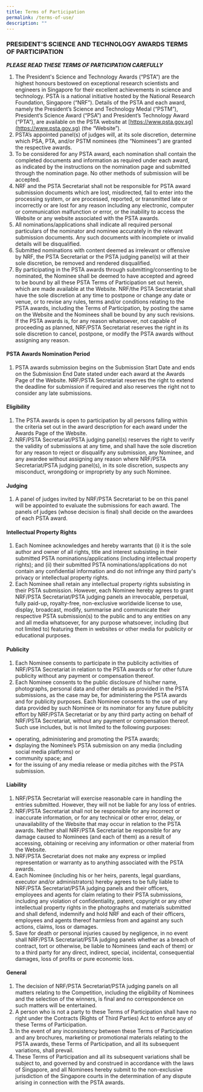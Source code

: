 ```yaml
---
title: Terms of Participation
permalink: /terms-of-use/
description: ""
---
```

### **PRESIDENT’S SCIENCE AND TECHNOLOGY AWARDS TERMS OF PARTICIPATION**

***PLEASE READ THESE TERMS OF PARTICIPATION CAREFULLY***

1.  The President's Science and Technology Awards (“PSTA”) are the highest honours bestowed on exceptional research scientists and engineers in Singapore for their excellent achievements in science and technology. PSTA is a national initiative hosted by the National Research Foundation, Singapore (“NRF”). Details of the PSTA and each award, namely the President’s Science and Technology Medal (“PSTM”), President’s Science Award (“PSA”) and President’s Technology Award (“PTA”), are available on the PSTA website at [https://www.psta.gov.sg](https://www.psta.gov.sg) (the “Website”).
2.  PSTA’s appointed panel(s) of judges will, at its sole discretion, determine which PSA, PTA, and/or PSTM nominees (the “Nominees”) are granted the respective awards.
3.  To be considered for any PSTA award, each nomination shall contain the completed documents and information as required under each award, as indicated by the instructions on the nomination page and submitted through the nomination page. No other methods of submission will be accepted.
4.  NRF and the PSTA Secretariat shall not be responsible for PSTA award submission documents which are lost, misdirected, fail to enter into the processing system, or are processed, reported, or transmitted late or incorrectly or are lost for any reason including any electronic, computer or communication malfunction or error, or the inability to access the Website or any website associated with the PSTA awards.
5.  All nominations/applications shall indicate all required personal particulars of the nominator and nominee accurately in the relevant submission documents. Any such documents with incomplete or invalid details will be disqualified.
6.  Submitted nominations with content deemed as irrelevant or offensive by NRF, the PSTA Secretariat or the PSTA judging panel(s) will at their sole discretion, be removed and rendered disqualified.
7.  By participating in the PSTA awards through submitting/consenting to be nominated, the Nominee shall be deemed to have accepted and agreed to be bound by all these PSTA Terms of Participation set out herein, which are made available at the Website. NRF/the PSTA Secretariat shall have the sole discretion at any time to postpone or change any date or venue, or to revise any rules, terms and/or conditions relating to the PSTA awards, including the Terms of Participation, by posting the same on the Website and the Nominees shall be bound by any such revisions. If the PSTA awards is, for any reason whatsoever, not capable of proceeding as planned, NRF/PSTA Secretariat reserves the right in its sole discretion to cancel, postpone, or modify the PSTA awards without assigning any reason.


#### PSTA Awards Nomination Period

1. PSTA awards submission begins on the Submission Start Date and ends on the Submission End Date stated under each award at the Awards Page of the Website. NRF/PSTA Secretariat reserves the right to extend the deadline for submission if required and also reserves the right not to consider any late submissions.

#### Eligibility

1. The PSTA awards is open to participation by all persons falling within the criteria set out in the award description for each award under the Awards Page of the Website.
10.  NRF/PSTA Secretariat/PSTA judging panel(s) reserves the right to verify the validity of submissions at any time, and shall have the sole discretion for any reason to reject or disqualify any submission, any Nominee, and any awardee without assigning any reason where NRF/PSTA Secretariat/PSTA judging panel(s), in its sole discretion, suspects any misconduct, wrongdoing or impropriety by any such Nominee.

#### Judging

1. A panel of judges invited by NRF/PSTA Secretariat to be on this panel will be appointed to evaluate the submissions for each award. The panels of judges (whose decision is final) shall decide on the awardees of each PSTA award.

#### Intellectual Property Rights

1. Each Nominee acknowledges and hereby warrants that (i) it is the sole author and owner of all rights, title and interest subsisting in their submitted PSTA nominations/applications (including intellectual property rights); and (ii) their submitted PSTA nominations/applications do not contain any confidential information and do not infringe any third party's privacy or intellectual property rights.
13.  Each Nominee shall retain any intellectual property rights subsisting in their PSTA submission. However, each Nominee hereby agrees to grant NRF/PSTA Secretariat/PSTA judging panels an irrevocable, perpetual, fully paid-up, royalty-free, non-exclusive worldwide license to use, display, broadcast, modify, summarise and communicate their respective PSTA submission(s) to the public and to any entities on any and all media whatsoever, for any purpose whatsoever, including (but not limited to) featuring them in websites or other media for publicity or educational purposes.

#### Publicity

1. Each Nominee consents to participate in the publicity activities of NRF/PSTA Secretariat in relation to the PSTA awards or for other future publicity without any payment or compensation thereof.
15.  Each Nominee consents to the public disclosure of his/her name, photographs, personal data and other details as provided in the PSTA submissions, as the case may be, for administering the PSTA awards and for publicity purposes. Each Nominee consents to the use of any data provided by such Nominee or its nominator for any future publicity effort by NRF/PSTA Secretariat or by any third party acting on behalf of NRF/PSTA Secretariat, without any payment or compensation thereof. Such use includes, but is not limited to the following purposes:

* operating, administering and promoting the PSTA awards;
* dsplaying the Nominee’s PSTA submission on any media (including social media platforms) or
* community space; and
* for the issuing of any media release or media pitches with the PSTA submission.

#### Liability

1. NRF/PSTA Secretariat will exercise reasonable care in handling the entries submitted. However, they will not be liable for any loss of entries.
17.  NRF/PSTA Secretariat shall not be responsible for any incorrect or inaccurate information, or for any technical or other error, delay, or unavailability of the Website that may occur in relation to the PSTA awards. Neither shall NRF/PSTA Secretariat be responsible for any damage caused to Nominees (and each of them) as a result of accessing, obtaining or receiving any information or other material from the Website.
18.  NRF/PSTA Secretariat does not make any express or implied representation or warranty as to anything associated with the PSTA awards.
19.  Each Nominee (including his or her heirs, parents, legal guardians, executor and/or administrators) hereby agrees to be fully liable to NRF/PSTA Secretariat/PSTA judging panels and their officers, employees and agents for claim relating to their PSTA submissions, including any violation of confidentiality, patent, copyright or any other intellectual property rights in the photographs and materials submitted and shall defend, indemnify and hold NRF and each of their officers, employees and agents thereof harmless from and against any such actions, claims, loss or damages.
20.  Save for death or personal injuries caused by negligence, in no event shall NRF/PSTA Secretariat/PSTA judging panels whether as a breach of contract, tort or otherwise, be liable to Nominees (and each of them) or to a third party for any direct, indirect, special, incidental, consequential damages, loss of profits or pure economic loss.

#### General

1. The decision of NRF/PSTA Secretariat/PSTA judging panels on all matters relating to the Competition, including the eligibility of Nominees and the selection of the winners, is final and no correspondence on such matters will be entertained.
22.  A person who is not a party to these Terms of Participation shall have no right under the Contracts (Rights of Third Parties) Act to enforce any of these Terms of Participation.
23.  In the event of any inconsistency between these Terms of Participation and any brochures, marketing or promotional materials relating to the PSTA awards, these Terms of Participation, and all its subsequent variations, shall prevail.
24.  These Terms of Participation and all its subsequent variations shall be subject to, and governed by and construed in accordance with the laws of Singapore, and all Nominees hereby submit to the non-exclusive jurisdiction of the Singapore courts in the determination of any dispute arising in connection with the PSTA awards.